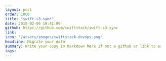 ```yaml
---
layout: post
order: 1000
title: "swift-s3-sync"
date: 2018-02-06 18:41:09
github: https://github.com/swiftstack/swift-s3-sync
link: 
icon: '/assets/images/swiftstack-devops.png'
headline: Migrate your data!
summary: Write your copy in markdown here if not a github or link to external site.
tags:
---
```

